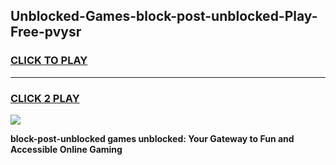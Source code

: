
## Unblocked-Games-block-post-unblocked-Play-Free-pvysr
<h3>
<a href="https://premium76.site?title=block-post-unblocked&ref=19M">CLICK TO PLAY</a></h3>
<hr>

<h3>
<a href="https://premium76.site?title=block-post-unblocked&ref=19M">CLICK 2 PLAY</a>
  
</h3>

<a href="https://premium76.site?title=block-post-unblocked&ref=19M"><img src="https://clearcache.store/games.png"></a>


**block-post-unblocked games unblocked: Your Gateway to Fun and Accessible Online Gaming**
